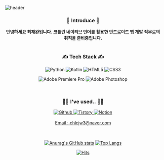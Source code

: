 <!--
      ## 참고한 사이트##
메인 배너 : https://github.com/kyechan99/capsule-render
각종 뱃지 : Shields.io 랑 Simple Icons 참고해서 뱃지, 뱃지아이콘 넣어줘야함
방문자 수 뱃지 : https://hits.seeyoufarm.com/
통계 카드 https://github.com/anuraghazra/github-readme-stats

-->

<!-- 메인 배너 -->
![header](https://capsule-render.vercel.app/api?type=slice&color=6c459c&fontColor=ffffff&height=300&text=JJANG%20DEUK&fontSize=65&animation=fadeIn&rotate=19&fontAlign=66&fontAlignY=40)

<div align=center>
<h3> 🙌 Introduce 🙌 </h3>
<b> 안녕하세요 최재완입니다. 코틀린 네이티브 언어를 활용한 안드로이드 앱 개발 직무로의 취직을 준비중입니다. </b>    
<br>
<br>
      
<h3> ✍ Tech Stack ✍ </h3> <img alt="Python" src ="https://img.shields.io/badge/Python-3776AB.svg?&style=plastic&logo=Python&logoColor=white"/> <img alt="Kotlin" src ="https://img.shields.io/badge/Kotlin-7F52FF.svg?&style=plastic&logo=Kotlin&logoColor=white"/> <img alt="HTML5" src ="https://img.shields.io/badge/HTML5-E34F26.svg?&style=plastic&logo=HTML5&logoColor=white"/> <img alt="CSS3" src ="https://img.shields.io/badge/CSS3-1572B6.svg?&style=plastic&logo=CSS3&logoColor=white"/>
      
<br>
      
<img alt="Adobe Premiere Pro" src ="https://img.shields.io/badge/Adobe Premiere Pro-9999FF.svg?&style=plastic&logo=AdobePremierePro&logoColor=white"/> <img alt="Adobe Photoshop" src ="https://img.shields.io/badge/AdobePhotoshop-31A8FF.svg?&style=plastic&logo=Adobe Photoshop&logoColor=white"/>
      
<br>

<h3> 🐱‍🏍 I've used.. 🐱‍🏍 </h3>
<a href="https://github.com/Jae-wan"><img alt="Github" src ="https://img.shields.io/badge/Github-181717.svg?&style=plastic&logo=Github&logoColor=white"/>
<a href="https://timradder.tistory.com"><img alt="Tistory" src ="https://img.shields.io/badge/Tistory-FFBC36.svg?&style=plastic&logo=Tistory&logoColor=white"/>
<a href="www.notion.so/jjangdeuk"><img alt="Notion" src ="https://img.shields.io/badge/Notion-000000.svg?&style=plastic&logo=Notion&logoColor=white"/> <br>
<br>
Email : chlcjw3@naver.com <br>
      


<br>
<br>

<!-- github 커밋 수 등 통계 --> <!-- most used languages -->
[![Anurag's GitHub stats](https://github-readme-stats.vercel.app/api?username=Jae-wan&show_icons=true&text_color=ffffff&theme=material-palenight&border_radius=20&line_height=40&include_all_commits=true)](https://github.com/anuraghazra/github-readme-stats)
[![Top Langs](https://github-readme-stats.vercel.app/api/top-langs/?username=Jae-wan&border_color=ffffff&title_color=c792ea&text_color=ffffff&bg_color=292d3e&border_radius=20)](https://github.com/anuraghazra/github-readme-stats)




<!-- Visitor -->
[![Hits](https://hits.seeyoufarm.com/api/count/incr/badge.svg?url=https%3A%2F%2Fgithub.com%2FJae-wan%2Fhit-counter&count_bg=%23669145&title_bg=%2344A832&icon=android.svg&icon_color=%23F5F5F5&title=Visitor&edge_flat=true)](https://hits.seeyoufarm.com)

</div>

<!--
**Jae-wan/Jae-wan** is a ✨ _special_ ✨ repository because its `README.md` (this file) appears on your GitHub profile.

Here are some ideas to get you started:

- 🔭 I’m currently working on ...
- 🌱 I’m currently learning ...
- 👯 I’m looking to collaborate on ...
- 🤔 I’m looking for help with ...
- 💬 Ask me about ...
- 📫 How to reach me: ...
- 😄 Pronouns: ...
- ⚡ Fun fact: ...
-->
